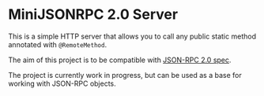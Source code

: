 
# MiniJSONRPC 2.0 Server

This is a simple HTTP server that allows you to call any public static method annotated with `@RemoteMethod`.

The aim of this project is to be compatible with [JSON-RPC 2.0 spec](https://www.jsonrpc.org/specification).

The project is currently work in progress, but can be used as a base for working with JSON-RPC objects.

 